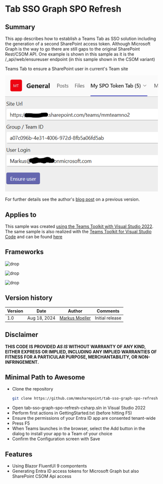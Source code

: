 # Tab SSO Graph SPO Refresh

## Summary

This app describes how to establish a Teams Tab as SSO solution including the generation of a second SharePoint access token.
Although Microsoft Graph is the way to go there are still gaps to the original SharePoint Rest/CSOM API. One example is shown in this sample as it is the /_api/web/ensureuser endpoint (in this sample shown in the CSOM variant)

Teams Tab to ensure a SharePoint user in current's Team site

![Teams Tab to ensure a SharePoint user in current's Team site](assets/Screenshot.png)

For further details see the author's [blog post](https://mmsharepoint.wordpress.com/2021/06/22/use-sharepoint-rest-api-in-microsoft-teams-with-sso-and-on-behalf-flow/) on a previous version.

## Applies to

This sample was created [using the Teams Toolkit with Visual Studio 2022](https://learn.microsoft.com/en-us/microsoftteams/platform/toolkit/toolkit-v4/teams-toolkit-fundamentals-vs?WT.mc_id=M365-MVP-5004617). The same sample is also realized with the [Teams Toolkit for Visual Studio Code](https://learn.microsoft.com/en-us/microsoftteams/platform/toolkit/teams-toolkit-fundamentals?pivots=visual-studio&WT.mc_id=M365-MVP-5004617) and can be found [here](https://github.com/mmsharepoint/tab-sso-graph-spo-refresh-node)

## Frameworks


![drop](https://img.shields.io/badge/.NET&nbsp;Core-8-green.svg)

![drop](https://img.shields.io/badge/Teams&nbsp;Toolkit&nbsp;for&nbsp;VS-17.10-green.svg)

![drop](https://img.shields.io/badge/Visual&nbsp;Studio&nbsp;2022-17.10-green.svg)

## Version history

Version|Date|Author|Comments
-------|----|----|--------
1.0|Aug 18, 2024|[Markus Moeller](https://twitter.com/moeller2_0)|Initial release

## Disclaimer

**THIS CODE IS PROVIDED *AS IS* WITHOUT WARRANTY OF ANY KIND, EITHER EXPRESS OR IMPLIED, INCLUDING ANY IMPLIED WARRANTIES OF FITNESS FOR A PARTICULAR PURPOSE, MERCHANTABILITY, OR NON-INFRINGEMENT.**

## Minimal Path to Awesome
- Clone the repository
    ```bash
    git clone https://github.com/mmsharepoint/tab-sso-graph-spo-refresh-csharp>.git
    ```
- Open tab-sso-graph-spo-refresh-csharp.sln in Visual Studio 2022
- Perform first actions in GettingStarted.txt (before hitting F5) 
- Ensure the permissions of your Entra ID app are consented tenant-wide
- Press F5
- When Teams launches in the browser, select the Add button in the dialog to install your app to a Team of your choice
- Confirm the Configuration screen with Save
  
## Features
- Using Blazor FluentUI 9 compontents
- Generating Entra ID access tokens for Microsoft Graph but also SharePoint CSOM Api access 
